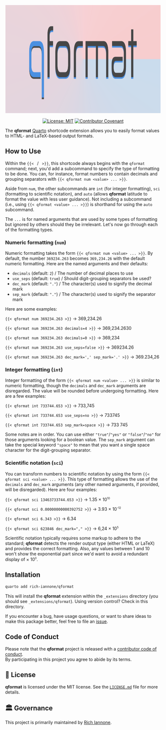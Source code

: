 <div align="center">

<img src="docs/images/qformat.svg" height="350px"/>

<a href="https://opensource.org/licenses/MIT"><img src="https://img.shields.io/badge/License-MIT-yellow.svg" alt="License: MIT" /></a>
<a href="https://www.contributor-covenant.org/version/2/0/code_of_conduct/"><img src="https://img.shields.io/badge/Contributor%20Covenant-v2.0%20adopted-ff69b4.svg" alt="Contributor Covenant" /></a>

</div>

The **qformat** [Quarto](https://quarto.org) shortcode extension allows you to easily format values to HTML- and LaTeX-based output formats.

## How to Use

Within the `{{< ` / ` >}}`, this shortcode always begins with the `qformat` command; next, you'd add a subcommand to specify the type of formatting to be done. You can, for instance, format numbers to contain decimals and grouping separators with `{{< qformat num <value> ... >}}`.

Aside from `num`, the other subcommands are `int` (for integer formatting), `sci` (formatting to scientific notation), and `auto` (allows **qformat** latitude to format the value with less user guidance). Not including a subcommand (i.e., using `{{< qformat <value> ... >}}`) is shorthand for using the `auto` subcommand.

The `...` is for named arguments that are used by some types of formatting but ignored by others should they be irrelevant. Let's now go through each of the formatting types.

### Numeric formatting (`num`)

Numeric formatting takes the form `{{< qformat num <value> ... >}}`. By default, the number `369234.263` becomes `369,234.26` with the default numeric formatting. Here are the named arguments and their defaults:

- `decimals` (default: `2`) / The number of decimal places to use
- `use_seps` (default: `true`) / Should digit-grouping separators be used?
- `dec_mark` (default: `"."`) / The character(s) used to signify the decimal mark
- `sep_mark` (default: `"."`) / The character(s) used to signify the separator mark

Here are some examples:

`{{< qformat num 369234.263 >}}` -> 369,234.26

`{{< qformat num 369234.263 decimals=4 >}}` -> 369,234.2630

`{{< qformat num 369234.263 decimals=0 >}}` -> 369,234

`{{< qformat num 369234.263 use_seps=false >}}` -> 369234.26

`{{< qformat num 369234.263 dec_mark=',' sep_mark='.' >}}` -> 369.234,26

### Integer formatting (`int`)

Integer formatting of the form `{{< qformat num <value> ... >}}` is similar to numeric formatting, though the `decimals` and `dec_mark` arguments are disregarded. The value will be rounded before undergoing formatting. Here are a few examples:

`{{< qformat int 733744.653 >}}` -> 733,745

`{{< qformat int 733744.653 use_seps=no >}}` -> 733745

`{{< qformat int 733744.653 sep_mark=space >}}` -> 733 745

Some notes are in order. You can use either `"true"`/`"yes"` or `"false"`/`"no"` for those arguments looking for a boolean value. The `sep_mark` argument can take the special keyword `"space"` to mean that you want a single space character for the digit-grouping separator.

### Scientific notation (`sci`)

You can transform numbers to scientific notation by using the form `{{< qformat sci <value> ... >}}`. This type of formatting allows the use of the `decimals` and `dec_mark` arguments (any other named arguments, if provided, will be disregarded). Here are four examples:

`{{< qformat sci 13463733744.653 >}}` -> 1.35 × 10<sup style="font-size: 65%;">10</sup>

`{{< qformat sci 0.00000000000392752 >}}` -> 3.93 × 10<sup style="font-size: 65%;">-12</sup>

`{{< qformat sci 6.343 >}}` -> 6.34

`{{< qformat sci 623846 dec_mark="," >}}` -> 6,24 × 10<sup style="font-size: 65%;">5</sup>

Scientific notation typically requires some markup to adhere to the standard; **qformat** detects the render output type (either HTML or LaTeX) and provides the correct formatting. Also, any values between 1 and 10 won't show the exponential part since we'd want to avoid a redundant display of × 10<sup style="font-size: 65%;">0</sup>.

## Installation

```sh
quarto add rich-iannone/qformat
```

This will install the **qformat** extension within the `_extensions` directory (you should see `_extensions/qformat`). Using version control? Check in this directory.

If you encounter a bug, have usage questions, or want to share ideas to make this package better, feel free to file an [issue](https://github.com/rich-iannone/qformat/issues).

## Code of Conduct

Please note that the **qformat** project is released with a [contributor code of conduct](https://www.contributor-covenant.org/version/2/0/code_of_conduct/).
<br>By participating in this project you agree to abide by its terms.

## 📄 License

**qformat** is licensed under the MIT license.
See the [`LICENSE.md`](LICENSE.md) file for more details.

## 🏛️ Governance

This project is primarily maintained by [Rich Iannone](https://twitter.com/riannone).
